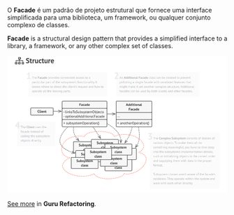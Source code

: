 O **Facade** é um padrão de projeto estrutural que fornece uma interface simplificada para uma biblioteca, um framework, ou qualquer conjunto complexo de classes.

**Facade** is a structural design pattern that provides a simplified interface to a library, a framework, or any other complex set of classes.

<p align="center">
  <img src="./pattern.png">
</p>

[See more](https://refactoring.guru/design-patterns/facade) in **Guru Refactoring**.
